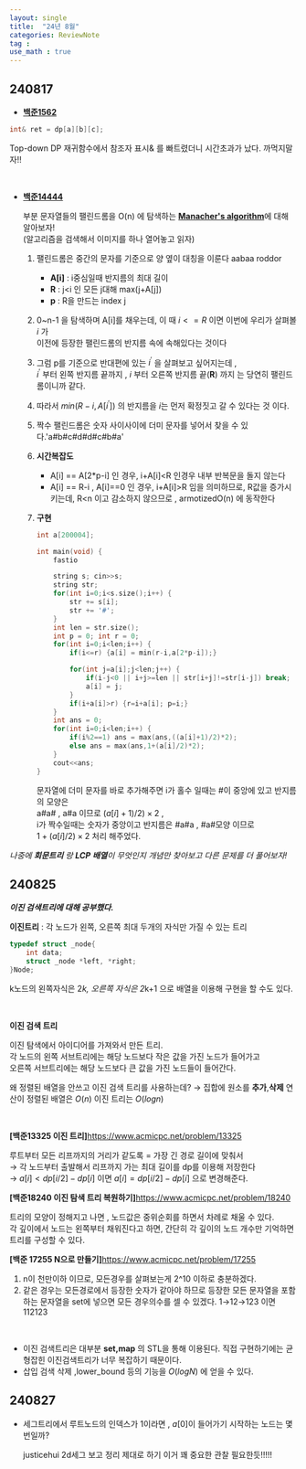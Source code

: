 ```yaml
---
layout: single
title:  "24년 8월"
categories: ReviewNote
tag : 
use_math : true
---
```


## 240817

* **[백준1562](https://www.acmicpc.net/problem/1562)**

```c++
int& ret = dp[a][b][c];
```

Top-down DP 재귀함수에서 참조자 표시& 를 빠트렸더니 시간초과가 났다.  까먹지말자!!

<br>

* [**백준14444**](https://www.acmicpc.net/problem/14444)

  부분 문자열들의 팰린드롬을 O(n) 에 탐색하는 [**Manacher's algorithm**](https://algospot.com/wiki/read/Manacher%27s_algorithm)에 대해 알아보자!   
  (알고리즘을 검색해서 이미지를 하나 열어놓고 읽자)
  
  1. 팰린드롬은 중간의 문자를 기준으로 양 옆이 대칭을 이룬다 aabaa  roddor  
     - **A[i]** : i중심일때 반지름의 최대 길이
     - **R**     : j<i 인 모든 j대해 max(j+A[j])
     - **p**     : R을 만드는 index j<br>
  
  2. 0~n-1 을 탐색하며 A[i]를 채우는데, 이 때 $i<=R$ 이면 이번에 우리가 살펴볼 $i$ 가  
     이전에 등장한 팰린드롬의 반지름 속에 속해있다는 것이다<br>
  
  3. 그럼 p를 기준으로 반대편에 있는 $i^{'}$  을 살펴보고 싶어지는데 ,   
     $i^{'}$ 부터 왼쪽 반지름 끝까지 , $i$ 부터 오른쪽 반지름 끝(**R**) 까지 는 당연히 팰린드롬이니까 같다.<br>
  
  4. 따라서  $min(R-i,A[i^{'}])$  의 반지름을 $i$는 먼저 확정짓고 갈 수 있다는 것 이다.<br>
  
  5. 짝수 팰린드롬은 숫자 사이사이에 더미 문자를 넣어서 찾을 수 있다.'a#b#c#d#d#c#b#a'
  
  6. **시간복잡도**
  
     * A[i] == A[2*p-i] 인 경우, i+A[i]<R  인경우 내부 반복문을 돌지 않는다
     * A[i] == R-i , A[i]==0 인 경우, i+A[i]>R 임을 의미하므로, R값을 증가시키는데, R<n 이고 감소하지 않으므로 , armotizedO(n) 에 동작한다
  
  7. **구현**
  
     ```c++
     int a[200004];
     
     int main(void) { 
         fastio
     
         string s; cin>>s;
         string str;
         for(int i=0;i<s.size();i++) {
             str += s[i];
             str += '#';
         }
         int len = str.size();
         int p = 0; int r = 0;
         for(int i=0;i<len;i++) {
             if(i<=r) {a[i] = min(r-i,a[2*p-i]);}
     
             for(int j=a[i];j<len;j++) {
                 if(i-j<0 || i+j>=len || str[i+j]!=str[i-j]) break;
                 a[i] = j;
             }
             if(i+a[i]>r) {r=i+a[i]; p=i;}
         }
         int ans = 0;
         for(int i=0;i<len;i++) {
             if(i%2==1) ans = max(ans,((a[i]+1)/2)*2);
             else ans = max(ans,1+(a[i]/2)*2);
         }
         cout<<ans;
     }
     ```
  
     문자열에 더미 문자를 바로 추가해주면 i가 홀수 일때는 \#이 중앙에 있고 반지름의 모양은  
     a#a# , a#a 이므로 $(a[i]+1)/2)\times2$ , <br> 
     i가 짝수일때는 숫자가 중앙이고 반지름은 #a#a , #a#모양 이므로  
     $1+(a[i]/2)\times2$ 처리 해주었다.

*나중에 **회문트리** 랑 **LCP 배열**이 무엇인지 개념만 찾아보고 다른 문제를 더 풀어보자!*

## 240825

***이진 검색트리에 대해 공부했다.***

**이진트리** : 각 노드가 왼쪽, 오른쪽 최대 두개의 자식만 가질 수 있는 트리

```c++
typedef struct _node{
    int data;
    struct _node *left, *right;
}Node;
```

k노드의 왼쪽자식은 2*k, 오른쪽 자식은 2*k+1 으로 배열을 이용해 구현을 할 수도 있다. 

<br>

**이진 검색 트리**

이진 탐색에서 아이디어를 가져와서 만든 트리.  
각 노드의 왼쪽 서브트리에는 해당 노드보다 작은 값을 가진 노드가 들어가고  
오른쪽 서브트리에는 해당 노드보다 큰 값을 가진 노드들이 들어간다.

왜 정렬된 배열을 안쓰고 이진 검색 트리를 사용하는데?
→ 집합에 원소를 **추가**,**삭제** 연산이 정렬된 배열은 $O(n)$  이진 트리는 $O(log n)$   

<br>

**[백준13325 이진 트리]**<https://www.acmicpc.net/problem/13325>

루트부터 모든 리프까지의 거리가 같도록 = 가장 긴 경로 길이에 맞춰서  
→ 각 노드부터 출발해서 리프까지 가는 최대 길이를 dp를 이용해 저장한다  
→ $a[i] < dp[i/2]-dp[i]$ 이면  $a[i] = dp[i/2]-dp[i]$ 으로 변경해준다.

**[백준18240 이진 탐색 트리 복원하기]**<https://www.acmicpc.net/problem/18240>

트리의 모양이 정해지고 나면 , 노드값은 중위순회를 하면서 차례로 채울 수 있다.  
각 깊이에서 노드는 왼쪽부터 채워진다고 하면, 간단히 각 깊이의 노드 개수만 기억하면 트리를 구성할 수 있다.

**[백준 17255 N으로 만들기]**<https://www.acmicpc.net/problem/17255>

1. n이 천만이하 이므로, 모든경우를 살펴보는게 2^10 이하로 충분하겠다.
2. 같은 경우는 모든경로에서 등장한 숫자가 같아야 하므로 등장한 모든 문자열을 포함하는 문자열을 set에 넣으면 모든 경우의수를 셀 수 있겠다. 1→12→123 이면 112123

<br>

* 이진 검색트리은 대부분 **set,map** 의 STL을  통해 이용된다. 직접 구현하기에는 균형잡힌 이진검색트리가 너무 복잡하기 때문이다.
* 삽입 검색 삭제 ,lower_bound 등의 기능을 $O(log N)$ 에 얻을 수 있다.

## 240827 

* 세그트리에서 루트노드의 인덱스가 1이라면 , $a[0]$이 들어가기 시작하는 노드는 몇 번일까?

  justicehui 2d세그 보고 정리 제대로 하기 이거 꽤 중요한 관찰 필요한듯!!!!!
